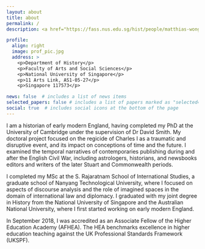 ```yaml
---
layout: about
title: about
permalink: /
description: <a href="https://fass.nus.edu.sg/hist/people/matthias-wong/">Senior Tutor, Department of History at the National University of Singapore</a>

profile:
  align: right
  image: prof_pic.jpg
  address: >
    <p>Department of History</p>
    <p>Faculty of Arts and Social Sciences</p>
    <p>National University of Singapore</p>
    <p>11 Arts Link, AS1-05-27</p>
    <p>Singapore 117573</p>

news: false  # includes a list of news items
selected_papers: false # includes a list of papers marked as "selected={true}"
social: true  # includes social icons at the bottom of the page
---
```


I am a historian of early modern England, having completed my PhD at the University of Cambridge under the supervision of Dr David Smith. My doctoral project focused on the regicide of Charles I as a traumatic and disruptive event, and its impact on conceptions of time and the future. I examined the temporal narratives of contemporaries publishing during and after the English Civil War, including astrologers, historians, and newsbooks editors and writers of the later Stuart and Commonwealth periods.

I completed my MSc at the S. Rajaratnam School of International Studies, a graduate school of Nanyang Technological University, where I focused on aspects of discourse analysis and the role of imagined spaces in the domain of international law and diplomacy. I graduated with my joint degree in History from the National University of Singapore and the Australian National University, where I first started working on early modern England.

In September 2018, I was accredited as an Associate Fellow of the Higher Education Academy (AFHEA). The HEA benchmarks excellence in higher education teaching against the UK Professional Standards Framework (UKSPF).